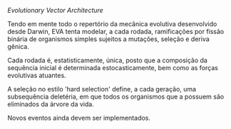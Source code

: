 *Evolutionary Vector Architecture*

Tendo em mente todo o repertório da mecânica evolutiva desenvolvido desde Darwin, EVA tenta modelar, a cada rodada, ramificações por fissão binária de organismos simples sujeitos a mutações, seleção e deriva gênica.

Cada rodada é, estatisticamente, única, posto que a composição da sequência inicial é determinada estocasticamente, bem como as forças evolutivas atuantes.

A seleção no estilo 'hard selection' define, a cada geração, uma subsequência deletéria, em que todos os organismos que a possuem são eliminados da árvore da vida.

Novos eventos ainda devem ser implementados.